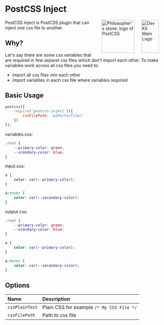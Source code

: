 # PostCSS Inject
<img align="right" width="57" height="108" title="Dev Kit Main Logo" src="http://adm-designhouse.com/dev-kit-logo.png">

<img align="right" width="108" height="108" title="Philosopher’s stone, logo of PostCSS" src="http://postcss.github.io/postcss/logo.svg" hspace="20">
PostCSS Inject is PostCSS plugin that can inject one css file to another.

## Why?
Let's say there are some css variables that are required in few separet css files which don't import each other. To make variables work across all css files you need to:
- import all css files into each other
- import variables in each css file where variables required

## Basic Usage
```js
postcss([
	require('postcss-inject')({
		cssFilePath: 'path/to/file/'
	})
]);

```

variables.css:
```css
:root {
	--primary-color: green;
	--scondary-color: blue;
}
```

input.css:
```css
a {
	color: var(--primary-color);
}

a:hover {
	color: var(--secondary-color);
}
```

output.css:
```css
:root {
	--primary-color: green;
	--scondary-color: blue;
}

a {
	color: var(--primary-color);
}

a:hover {
	color: var(--secondary-color);
}
```

## Options
| Name                              | Description    |
|:----------------------------------|:---------------|
| `cssPlainText`                    | Plain CSS for example ```/* My CSS File */``` |
| `cssFilePath`                     | Path to css file |